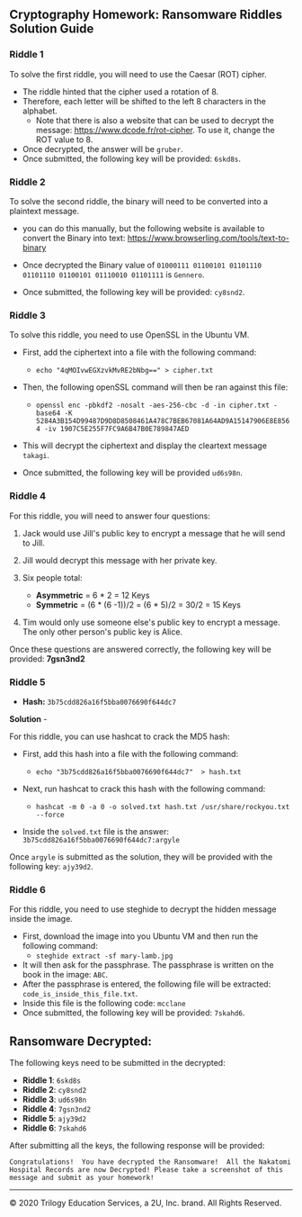 ## Cryptography Homework: Ransomware Riddles Solution Guide

### Riddle 1

To solve the first riddle, you will need to use the Caesar (ROT) cipher.
- The riddle hinted that the cipher used a rotation of 8. 
- Therefore, each letter will be shifted to the left 8 characters in the alphabet.
  - Note that there is also a website that can be used to decrypt the message: https://www.dcode.fr/rot-cipher. To use it, change the ROT value to 8.
- Once decrypted, the answer will be `gruber`.
- Once submitted, the following key will be provided: `6skd8s`.

### Riddle 2

To solve the second riddle, the binary will need to be converted into a plaintext message.

- you can do this manually, but the following website is available to convert the Binary into text: https://www.browserling.com/tools/text-to-binary

- Once decrypted the Binary value of `01000111 01100101 01101110 01101110 01100101 01110010 01101111`  is `Gennero`.

- Once submitted, the following key will be provided: `cy8snd2`.

### Riddle 3
 
To solve this riddle, you need to use OpenSSL in the Ubuntu VM.
- First, add the ciphertext into a file with the following command:
  - `echo "4qMOIvwEGXzvkMvRE2bNbg==" > cipher.txt`

- Then, the following openSSL command will then be ran against this file:
  - `openssl enc -pbkdf2 -nosalt -aes-256-cbc -d -in cipher.txt -base64 -K 5284A3B154D99487D9D8D8508461A478C7BEB67081A64AD9A15147906E8E8564 -iv 1907C5E255F7FC9A6B47B0E789847AED`

- This will decrypt the ciphertext and display the cleartext message `takagi`.
- Once submitted, the following key will be provided `ud6s98n`. 


### Riddle 4

For this riddle, you will need to answer four questions:
1. Jack would use Jill's public key to encrypt a message that he will send to Jill. 

2. Jill would decrypt this message with her private key.
3. Six people total:
    - **Asymmetric** = 6 * 2 = 12 Keys
    - **Symmetric** = (6 * (6 -1))/2 = (6 * 5)/2 =  30/2 = 15 Keys
4. Tim would only use someone else's public key to encrypt a message.  The only other person's public key is Alice. 
  
Once these questions are answered correctly, the following key will be provided: **7gsn3nd2**

### Riddle 5



  - **Hash:**  `3b75cdd826a16f5bba0076690f644dc7`
  
**Solution** - 

For this riddle, you can use hashcat to crack the MD5 hash:

- First, add this hash into a file with the following command:
  - `echo "3b75cdd826a16f5bba0076690f644dc7"  > hash.txt`

- Next, run hashcat to crack this hash with the following command:
  - `hashcat -m 0 -a 0 -o solved.txt hash.txt /usr/share/rockyou.txt --force`

- Inside the `solved.txt` file is the answer: `3b75cdd826a16f5bba0076690f644dc7:argyle`

Once  `argyle` is submitted as the solution, they will be provided with the following key: `ajy39d2`. 
 

### Riddle 6

For this riddle, you need to use steghide to decrypt the hidden message inside the image.
- First, download the image into you Ubuntu VM and then run the following command:
  - `steghide extract -sf mary-lamb.jpg`
- It will then ask for the passphrase. The passphrase is written on the book in the image:  `ABC`.
- After the passphrase is entered, the following file will be extracted: `code_is_inside_this_file.txt`.
- Inside this file is the following code: `mcclane`
- Once submitted, the following key will be provided: `7skahd6`.


## Ransomware Decrypted:

The following keys need to be submitted in the decrypted:
  - **Riddle 1**: `6skd8s`
  - **Riddle 2**: `cy8snd2`
  - **Riddle 3**: `ud6s98n`
  - **Riddle 4**: `7gsn3nd2`
  - **Riddle 5**: `ajy39d2`
  - **Riddle 6**: `7skahd6`
  
After submitting all the keys, the following response will be provided:

`Congratulations!  You have decrypted the Ransomware!  All the Nakatomi Hospital Records are now Decrypted! Please take a screenshot of this message and submit as your homework!`

---
© 2020 Trilogy Education Services, a 2U, Inc. brand. All Rights Reserved.
 
  
